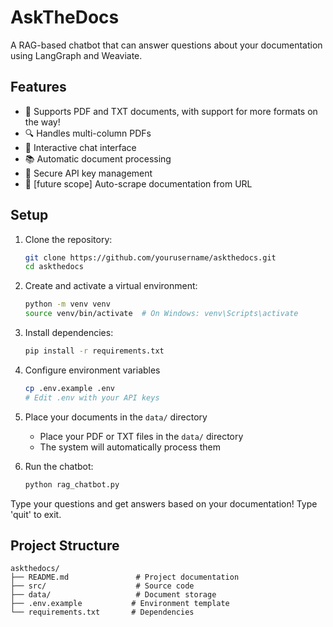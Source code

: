 # AskTheDocs

A RAG-based chatbot that can answer questions about your documentation using LangGraph and Weaviate.

## Features

-   📄 Supports PDF and TXT documents, with support for more formats on the way!
-   🔍 Handles multi-column PDFs
-   🤖 Interactive chat interface
-   📚 Automatic document processing
-   🔐 Secure API key management
-   🔗 [future scope] Auto-scrape documentation from URL

## Setup

1. Clone the repository:

    ```bash
    git clone https://github.com/yourusername/askthedocs.git
    cd askthedocs
    ```

2. Create and activate a virtual environment:

    ```bash
    python -m venv venv
    source venv/bin/activate  # On Windows: venv\Scripts\activate
    ```

3. Install dependencies:

    ```bash
    pip install -r requirements.txt
    ```

4. Configure environment variables

    ```bash
    cp .env.example .env
    # Edit .env with your API keys
    ```

5. Place your documents in the `data/` directory

    - Place your PDF or TXT files in the `data/` directory
    - The system will automatically process them

6. Run the chatbot:

    ```bash
    python rag_chatbot.py
    ```

Type your questions and get answers based on your documentation! Type 'quit' to exit.

## Project Structure

```
askthedocs/
├── README.md               # Project documentation
├── src/                    # Source code
├── data/                   # Document storage
├── .env.example           # Environment template
└── requirements.txt       # Dependencies
```
